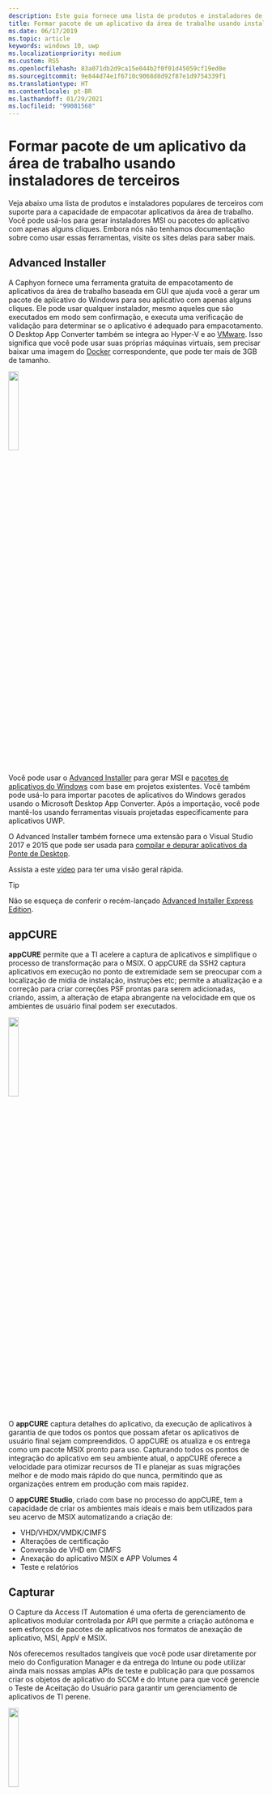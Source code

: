 ```yaml
---
description: Este guia fornece uma lista de produtos e instaladores de terceiros que podem ser usados para empacotar aplicativos da área de trabalho.
title: Formar pacote de um aplicativo da área de trabalho usando instaladores de terceiros
ms.date: 06/17/2019
ms.topic: article
keywords: windows 10, uwp
ms.localizationpriority: medium
ms.custom: RS5
ms.openlocfilehash: 83a071db2d9ca15e044b2f0f01d45059cf19ed0e
ms.sourcegitcommit: 9e844d74e1f6710c9068d8d92f87e1d9754339f1
ms.translationtype: HT
ms.contentlocale: pt-BR
ms.lasthandoff: 01/29/2021
ms.locfileid: "99081568"
---
```

# <a name="package-a-desktop-app-using-third-party-installers"></a>Formar pacote de um aplicativo da área de trabalho usando instaladores de terceiros

Veja abaixo uma lista de produtos e instaladores populares de terceiros com suporte para a capacidade de empacotar aplicativos da área de trabalho. Você pode usá-los para gerar instaladores MSI ou pacotes do aplicativo com apenas alguns cliques. Embora nós não tenhamos documentação sobre como usar essas ferramentas, visite os sites delas para saber mais.

## <a name="advanced-installer"></a>Advanced Installer

A Caphyon fornece uma ferramenta gratuita de empacotamento de aplicativos da área de trabalho baseada em GUI que ajuda você a gerar um pacote de aplicativo do Windows para seu aplicativo com apenas alguns cliques. Ele pode usar qualquer instalador, mesmo aqueles que são executados em modo sem confirmação, e executa uma verificação de validação para determinar se o aplicativo é adequado para empacotamento. O Desktop App Converter também se integra ao Hyper-V e ao [VMware](https://www.vmware.com/). Isso significa que você pode usar suas próprias máquinas virtuais, sem precisar baixar uma imagem do [Docker](https://docs.docker.com/) correspondente, que pode ter mais de 3GB de tamanho.

<img width="20%" src="images/Advanced_Installer_Vertical.png" Alt-text="Logo of Advance Installer">

Você pode usar o [Advanced Installer](https://www.advancedinstaller.com/) para gerar MSI e [pacotes de aplicativos do Windows](https://www.advancedinstaller.com/uwp-app-package.html) com base em projetos existentes. Você também pode usá-lo para importar pacotes de aplicativos do Windows gerados usando o Microsoft Desktop App Converter. Após a importação, você pode mantê-los usando ferramentas visuais projetadas especificamente para aplicativos UWP.

O Advanced Installer também fornece uma extensão para o Visual Studio 2017 e 2015 que pode ser usada para [compilar e depurar aplicativos da Ponte de Desktop](https://www.advancedinstaller.com/debug-desktop-bridge-apps.html).

Assista a este [vídeo](https://www.youtube.com/watch?v=cmLKgn04Vfg&feature=youtu.be) para ter uma visão geral rápida.

> [!TIP]
> Não se esqueça de conferir o recém-lançado [Advanced Installer Express Edition](https://www.advancedinstaller.com/express-edition.html).


## <a name="appcure"></a>appCURE

**appCURE** permite que a TI acelere a captura de aplicativos e simplifique o processo de transformação para o MSIX. O appCURE da SSH2 captura aplicativos em execução no ponto de extremidade sem se preocupar com a localização de mídia de instalação, instruções etc; permite a atualização e a correção para criar correções PSF prontas para serem adicionadas, criando, assim, a alteração de etapa abrangente na velocidade em que os ambientes de usuário final podem ser executados.

<img width="20%" src="images/AppCure-WB.png" alt-text="Logo of appCure">

O **appCURE** captura detalhes do aplicativo, da execução de aplicativos à garantia de que todos os pontos que possam afetar os aplicativos de usuário final sejam compreendidos. O appCURE os atualiza e os entrega como um pacote MSIX pronto para uso. Capturando todos os pontos de integração do aplicativo em seu ambiente atual, o appCURE oferece a velocidade para otimizar recursos de TI e planejar as suas migrações melhor e de modo mais rápido do que nunca, permitindo que as organizações entrem em produção com mais rapidez.

O **appCURE Studio**, criado com base no processo do appCURE, tem a capacidade de criar os ambientes mais ideais e mais bem utilizados para seu acervo de MSIX automatizando a criação de:
*   VHD/VHDX/VMDK/CIMFS
*   Alterações de certificação
*   Conversão de VHD em CIMFS
*   Anexação do aplicativo MSIX e APP Volumes 4
*   Teste e relatórios

## <a name="capture"></a>Capturar
O Capture da Access IT Automation é uma oferta de gerenciamento de aplicativos modular controlada por API que permite a criação autônoma e sem esforços de pacotes de aplicativos nos formatos de anexação de aplicativo, MSI, AppV e MSIX. 

Nós oferecemos resultados tangíveis que você pode usar diretamente por meio do Configuration Manager e da entrega do Intune ou pode utilizar ainda mais nossas amplas APIs de teste e publicação para que possamos criar os objetos de aplicativo do SCCM e do Intune para que você gerencie o Teste de Aceitação do Usuário para garantir um gerenciamento de aplicativos de TI perene. 

<img width="20%" src="images/Capture-AccessIT.png" alt-text="Logo  for Capture">

Nossas ofertas de API de anexação de aplicativo e MSIX são divididas no seguinte:  
* Criação de pacotes para MSI, AppV, MSIX e anexação de aplicativo 
  * API AppScan – podemos carregar todos os seus aplicativos MSI existentes e verificar a adequação do MSIX.  Verificação de bloqueadores como serviços de tempo de inicialização ou MSIs sem atalhos. 
  * A API de construtor do MSIX é para qualquer pipeline de CI/CD em que você precisa criar um MSIX sem a necessidade de instantâneo – os exemplos comuns são DevOps (arquivos soltos, binários). 
  * API de criação do MSIX – você fornece entradas simples de pacote de origem e arquivo de assinatura, e nós criamos e assinamos digitalmente a saída do MSIX usando a tecnologia de instantâneo. 
  * API de anexação de aplicativo – podemos criar como parte da API acima, por criação do MSIX, e com essa API podemos gerenciar o agrupamento de conjuntos de MSIX para criar CIMfs ou VHD de anexação de aplicativo. 
* Gerenciamento de testes 
  * API de teste de aceitação do usuário – usamos os pacotes concluídos do MSIX ou de anexação de aplicativo e criamos os objetos do Intune ou do Azure WVD para publicação e entrega. 
    * Capturamos os detalhes de aprovação e reprovação dos testadores UAT. 
    * Capturamos as capturas de tela e a auditoria completa do teste UAT. 
    *   Capturamos o desempenho do aplicativo no build do Windows 10. 
  * API de teste de carga e inicialização – carregue de maneira autônoma todos os seus aplicativos, um por um, em um build do Windows 10 (para comprar com outros testes de carga e inicialização em outras versões de build do Windows 10), verificando se seu pacote funciona em sistemas Windows 10 mais recentes 
    * Distribuímos o aplicativo usando o Intune para imitar a entrega de um aplicativo real. 
    * Inicializamos todos os atalhos do pacote MSIX para que não haja problemas. 
    *   O vídeo registra esse teste autônomo para aprovação ou reprovação do teste de inicialização. 
      * As aprovações significam seu investimento no empacotamento para MSIX. 
      * As reprovações fornecem detalhes para que você possa corrigir o pacote antes de mover os usuários finais para a próxima versão do Windows 10. 
  * API de teste de desempenho – dá a você a confiança de que alterações de pacote de alto risco são executadas conforme esperado em seu desktop físico e planta VDI/WVD 
    * Você pode configurar os contadores de desempenho que deseja monitorar. 
    *   Você pode definir a duração em horas do pacote entregue pelo Intune do MSIX. 
    *   Fornecemos todos os resultados do pacote de aplicativos, procurando especificamente picos de CPU ou de memória. 
    
Como conectamos nossas APIs em seus fluxos de trabalho tradicionais de gerenciamento de aplicativos de ponta a ponta existentes: [Solução de automação de empacotamento e teste de aplicativos de ponta a ponta](https://www.accessitautomation.com/access-capture-end-to-end) 

Gerenciamento de aplicativos controlado por uma API moderna: [teste e empacotamento de aplicativos controlados por uma API moderna](https://www.accessitautomation.com/api-driven-app-packaging-testing) 

## <a name="cloudhouse-compatibility-containers"></a>Contêineres de Compatibilidade Cloudhouse

Para os clientes corporativos com aplicativos de linha de negócios incompatíveis com o Windows 10 e o Windows 10 S, os Contêineres de Compatibilidade da Cloudhouse permitem que os aplicativos do Windows XP e do Windows 7 sejam executados no Windows 10 e, em seguida, convertidos para execução na Plataforma Universal do Windows (UWP) para disponibilização pela Microsoft Store para Empresas ou do Microsoft Intune, sem alteração no código-fonte. Inscreva-se em uma [Avaliação gratuita](https://www.cloudhouse.com/free-trial).

<img width="20%" src="images/cloudhouse-container-logo.png" alt-text="Logo of Cloudhouse Compatibility Container">

A Cloudhouse fornece um Empacotador automática de empacotamento de aplicativos de linha de negócios em [Contêineres de compatibilidade](https://docs.cloudhouse.com/37613-overview/266723-compatibility-containers-for-applications) nos sistemas operacionais que os aplicativos executam atualmente (por exemplo, o Windows XP) e [prepara-o para conversão](https://docs.cloudhouse.com/37613-overview/266725-compatibility-containers-for-desktop-bridge?from_search=17883905) para a UWP. Em seguida, o Contêiner é convertido para o novo formato de pacote de aplicativos do Windows ao integrá-lo à ferramenta Desktop App Converter da Microsoft.

O Empacotador automático usa a análise de instalação/captura e de tempo de execução a fim de criar um Contêiner para o aplicativo, o que inclui os arquivos do aplicativo, o registro, os tempos de execução, as dependências, além do mecanismo de compatibilidade e redirecionamento necessários para que o aplicativo seja executado no Windows 10. O Contêiner fornece isolamento do aplicativo e seus tempos de execução para que não afetem ou entrem em conflito com outros aplicativos executados no dispositivo do usuário.

Saiba mais sobre como você pode fornecer aplicativos de negócios pela Microsoft Store para Empresas. Leia tudo em nosso [Blog de lançamento](https://www.cloudhouse.com/resources/release-solution-to-get-any-line-of-business-app-to-uwp).

## <a name="firegiant"></a>FireGiant

A [extensão de MSIX da FireGiant](https://www.firegiant.com/products/wix-expansion-pack/msix) permite criar pacotes de aplicativo do Windows e pacotes MSI simultaneamente usando o mesmo código-fonte do WiX. Sempre que compilar, você poderá ter como destino o Windows 10 com um pacote de aplicativo do Windows e versões anteriores do Windows com MSI.

<img width="20%" src="images/FG3rdPartyLogo.png" alt-text="Logo of FireGiant">

A extensão de MSIX da FireGiant usa análise estática e emulação inteligente de projetos WiX para criar pacotes de aplicativo do Windows sem a sobrecarga de espaço em disco e de runtime de contêineres ou máquinas virtuais.

Como a extensão de MSIX da FireGiant não converte o instalador ao executá-lo, você pode manter seu instalador do WiX sem precisar convertê-lo repetidamente em pacotes de aplicativo do Windows. Todos os usuários em diferentes versões do Windows obtêm seus últimos aprimoramentos e você não precisa se preocupar com pacotes de aplicativos MSI e Windows fora de sincronia.

Confira este [vídeo](https://www.youtube.com/watch?v=AFBpdBiAYQE) e veja como, em algumas linhas de código, o CEO da FireGiant, Rob Mensching, cria uma versão do Appx (pacote de aplicativo do Windows) da conhecida ferramenta de compactação de software livre 7-Zip e, em seguida, aprimora os pacotes de aplicativos do Windows e do MSI com alterações no mesmo código-fonte WiX.

## <a name="installaware"></a>InstallAware

O InstallAware, com um [registro de acompanhamento](https://www.installaware.com/press-room.htm) de suporte rápido para inovações da Microsoft, builds de [pacotes de aplicativos do Windows (Ponte de Desktop)](https://www.installaware.com/appx-builder.htm), App-V (Application Virtualization), MSI (Windows Installer) e pacotes EXE (código nativo) de uma só origem.

<img width="20%" src="images/installaware.png" alt-text="Logo of InstallAware">

A InstallAware fornece extensões gratuitas do InstallAware para as versões 2012 a 2017 do . Você pode usá-las para criar pacotes de aplicativo do Windows com um único clique diretamente da [barra de ferramentas do Visual Studio](https://www.installaware.com/visual-studio-installer-2015.htm).

Você também pode importar qualquer instalação, mesmo se não tiver o código-fonte dessa instalação, usando o PackageAware (capturas de instalação sem instantâneos) ou o Assistente de Importação de Banco de Dados (para todos os instaladores MSI e módulos de mesclagem MSM). Você pode usar as [ferramentas de GUI](https://www.installaware.com/scripting-two-way-integrated-ide.htm) para manter e aprimorar suas importações, visualmente ou por meio de script.

As [opções avançadas de criação de APPX](https://www.installaware.com/mhtml5/desktop/appx.htm) ajudam a direcionar envios da Microsoft Store ou a produzir binários de pacote de aplicativo do Windows para distribuição de sideload para os usuários finais. Você pode, até mesmo, compilar pacotes do Instalador WSA (Aplicativos do Windows Server) destinados a implantações no **Nano Server** em uma só origem e com suporte total para [automação de linha de comando](https://www.installaware.com/scripting-automation-interface.htm), além de uma GUI.

O InstallAware também disponibilizou como [software livre](https://www.installaware.com/gnu.asp) uma **biblioteca de compilador appx**, além de um exemplo de miniaplicativo de linha de comando, sob a licença da GNU Affero GPL. Tudo isso foi projetado para uso com plataformas de software livre, como a WiX.

## <a name="installshield"></a>InstallShield

A InstallShield fornece uma única solução para desenvolver instaladores MSI e EXE, criar pacotes UWP (Plataforma Universal do Windows) e WSA (Aplicativo de Windows Server) e para virtualizar aplicativos com um mínimo de scripts, codificação e reformulação.

<img width="20%" src="images/InstallShield-logo.jpg" alt-text="Logo of InstallShield">

Examine seu projeto InstallShield em segundos para economizar horas de trabalho de investigação ao identificar automaticamente potenciais problemas de compatibilidade entre seu aplicativo e pacotes UWP e WSA.

Prepare-se para a Microsoft Store e simplifique a experiência de instalação do software no Windows 10 com a criação de pacotes de aplicativo UWP de seus projetos existentes do InstallShield. Crie pacotes do Windows Installer e de aplicativo UWP para dar suporte a todos os cenários de implantação desejados por seus clientes. Dê suporte a implantações do Nano Servidor e do Windows Server 2016 ao criar pacotes WSA de seus projetos existentes do InstallShield.

Desenvolva sua instalação em módulos para facilitar a implantação e a manutenção e então mescle os componentes e as dependências em tempo de compilação em um único pacote de aplicativo UWP para a Microsoft Store. Para distribuição direta fora da Store, empacote seus Pacotes de Aplicativo UWP e outras dependências com um instalador de IU de pacote/avançado.

Saiba mais neste [livro eletrônico](https://na01.safelinks.protection.outlook.com/?url=https%3A%2F%2Fresources.flexerasoftware.com%2Fweb%2Fpdf%2FeBook-IS-Your-Fast-Track-to-Profit.pdf&data=02%7C01%7Cnormesta%40microsoft.com%7C86b9a00bc8e345c2ac6208d4ba464802%7C72f988bf86f141af91ab2d7cd011db47%7C1%7C1%7C636338258409706554&sdata=IAYNp9nFc8B5ayxwrs%2FQTWowUmOda6p%2Fn%2BjdHea257M%3D&reserved=0).

## <a name="pace-suite"></a>PACE Suite

O [PACE Suite](https://pacesuite.com/) é uma ferramenta de empacotamento de aplicativo que pode ser usada para levar seus aplicativos da área de trabalho para a Plataforma Universal do Windows.

<img width="20%" src="images/PACE.png" alt-text="Logo of PACE Suite">

Com o PACE Suite, você não precisa preparar ambientes de empacotamento especiais ou instalar componentes adicionais do SDK do Windows. O PACE Suite pode criar pacotes de aplicativo do Windows de maneira independente em seu ambiente de empacotamento padrão no Windows 10 ou Windows Server 2016. Confira este [exemplo ilustrado](https://pacesuite.com/convert-exe-to-appx/) para saber como o PACE Suite trata o empacotamento de um instalador em um pacote de aplicativo do Windows.

Além de criar pacotes de aplicativo do Windows, você também pode usar o PACE Suite para criar pacotes do Windows Installer (MSI), patches (MSP), transformações (MST) e pacotes do App-V. Quando se trada de criação de MSI, o PACE Suite ajuda no gerenciamento de upgrades, configurações de permissão, ações personalizadas, scripts e outros. Você também pode publicar seus aplicativos diretamente no System Center Configuration Manager.

Para revisar todos os recursos de empacotamento de aplicativo, consulte [Recursos do PACE Suite](https://pacesuite.com/features/).

## <a name="rad-studio"></a>RAD Studio

Consulte [RAD Studio da Embarcadero](https://www.embarcadero.com/products/rad-studio/windows-10-store-desktop-bridge)

## <a name="raypack-studio"></a>RayPack Studio

A solução de empacotamento da Raynet, o [RayPack Studio](https://raynet.de/Raynet-Products/RayPackStudio), dá suporte à criação de pacotes para aplicativos da área de trabalho como um dos vários resultados possíveis da estrutura eficiente e fácil de configurar a conversão e o re-empacotamento.

<img width="20%" src="images/RaynetLogo_v3.png" alt-text="Logo of RayPack Studio">

Os ambientes virtuais existentes (Estação de Trabalho VMware, Hyper-V) podem ser usados para realizar a conversão automatizada/em massa sem uma configuração demorada do ambiente. Um componente do Studio ([RayQC Advanced](https://raynet.de/Raynet-Products/RayQCad)) é capaz de fazer testes de compatibilidade e triagem de pré-conversão para verificar se o software está qualificado para a conversão. Além disso, os usuários podem realizar agora verificações abrangentes de colisão e compatibilidade com diversas edições do Windows 10, incluindo as atualizações de Aniversário e para Criadores.

Ao lado de criação de pacotes de software para o formato APPX/UWP do Windows 10, o RayPack Studio também pode ser usado para criar pacotes clássicos do Windows Installer (MSI), patches (MSP), transformações (MST) e pacotes App-V. Além disso, essa solução vem com um conjunto de produtos de software e componentes para empacotamento de software empresarial profissional. Além de empacotamento de software e virtualização, o RayPack Studio considera todas as tarefas relacionadas ao empacotamento: verificações de compatibilidade e conflitos de pacotes e aplicativos de software ([RayQC Advanced](https://raynet.de/Raynet-Products/RayQCad)), avaliação de software ([RayEval](https://raynet.de/Raynet-Products/RayEval)) e controle de qualidade ([RayQC](https://raynet.de/Raynet-Products/RayQC)).

Combinado ao [RayFlow](https://raynet.de/Raynet-Products/RayFlow), Sistema de Fluxo de Trabalho Empresarial da Raynet, os usuários podem trabalhar com eficiência no software por todo o ciclo de vida do aplicativo empresarial, desde a solicitação do pacote, passando pela avaliação, análise, empacotamento, garantia de qualidade, testes de aceitação do usuário e implantação. Todos os pacotes e formatos podem ser armazenados e implantados diretamente no SCCM ou em outras soluções. Todo o processo de ciclo de vida do aplicativo é controlado e gerenciado pelo RayFlow. Além disso, quaisquer sistemas de pedidos, como o ServiceNow, podem ser integrados. A Raynet cria fábricas de empacotamento de software no mundo inteiro com suas ferramentas para provedores de serviço.

Confirme por conta própria e obtenha a [licença de avaliação gratuita](https://raynet.de/contact?init=license) do RayPack Studio e do RayFlow, da Raynet. Para obter mais informações, visite [www.raynet.de](https://raynet.de/home).

Links relacionados:

* Raynet: [https://raynet.de/home](https://raynet.de/home)
* RayPack Studio: [https://raynet.de/Raynet-Products/RayPackStudio](https://raynet.de/Raynet-Products/RayPackStudio)
* RayFlow: [https://raynet.de/Raynet-Products/RayFlow](https://raynet.de/Raynet-Products/RayFlow)
* RayEval: [https://raynet.de/Raynet-Products/RayEval](https://raynet.de/Raynet-Products/RayEval)
* RayQC: [https://raynet.de/Raynet-Products/RayQC](https://raynet.de/Raynet-Products/RayQC)
* RayQC Advanced: [https://raynet.de/Raynet-Products/RayQCad](https://raynet.de/Raynet-Products/RayQCad)
* Licença de avaliação gratuita: [https://raynet.de/contact?init=license](https://raynet.de/contact?init=license)
